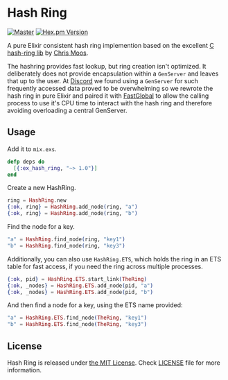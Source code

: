 # Hash Ring

[![Master](https://travis-ci.org/discordapp/ex_hash_ring.svg?branch=master)](https://travis-ci.org/discordapp/ex_hash_ring)
[![Hex.pm Version](http://img.shields.io/hexpm/v/ex_hash_ring.svg?style=flat)](https://hex.pm/packages/ex_hash_ring)

A pure Elixir consistent hash ring implemention based on the excellent [C hash-ring lib](https://github.com/chrismoos/hash-ring)
by [Chris Moos](https://github.com/chrismoos).

The hashring provides fast lookup, but ring creation isn't optimized. It deliberately does not provide encapsulation
within a `GenServer` and leaves that up to the user. At [Discord](https://discordapp.com) we found using a `GenServer` for such
frequently accessed data proved to be overwhelming so we rewrote the hash ring in pure Elixir and paired it with
[FastGlobal](https://github.com/discordapp/fastglobal) to allow the calling process to use it's CPU time to interact with
the hash ring and therefore avoiding overloading a central GenServer.

## Usage

Add it to `mix.exs`.

```elixir
defp deps do
  [{:ex_hash_ring, "~> 1.0"}]
end
```

Create a new HashRing.

```elixir
ring = HashRing.new
{:ok, ring} = HashRing.add_node(ring, "a")
{:ok, ring} = HashRing.add_node(ring, "b")
```

Find the node for a key.

```elixir
"a" = HashRing.find_node(ring, "key1")
"b" = HashRing.find_node(ring, "key3")
```

Additionally, you can also use `HashRing.ETS`, which holds the ring in an ETS table for fast access, if you need
the ring across multiple processes.


```elixir
{:ok, pid} = HashRing.ETS.start_link(TheRing)
{:ok, _nodes} = HashRing.ETS.add_node(pid, "a")
{:ok, _nodes} = HashRing.ETS.add_node(pid, "b")
```

And then find a node for a key, using the ETS name provided:

```elixir
"a" = HashRing.ETS.find_node(TheRing, "key1")
"b" = HashRing.ETS.find_node(TheRing, "key3")
```


## License

Hash Ring is released under [the MIT License](LICENSE).
Check [LICENSE](LICENSE) file for more information.
